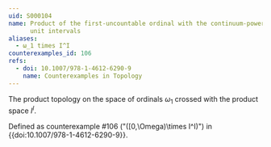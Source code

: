 ```yaml
---
uid: S000104
name: Product of the first-uncountable ordinal with the continuum-power of
      unit intervals
aliases:
  - ω_1 times I^I
counterexamples_id: 106
refs:
  - doi: 10.1007/978-1-4612-6290-9
    name: Counterexamples in Topology
---
```



The product topology on the space of ordinals $\omega_1$ crossed with the
product space $I^I$.

Defined as counterexample #106 ("\([0,\Omega)\times I^I\)")
in {{doi:10.1007/978-1-4612-6290-9}}.

<!-- [[Proof of Topology]]

![Proof](http://upload.wikimedia.org/wikipedia/en/a/a6/Ita_Apr_6_2014_2355Z.jpg) -->
